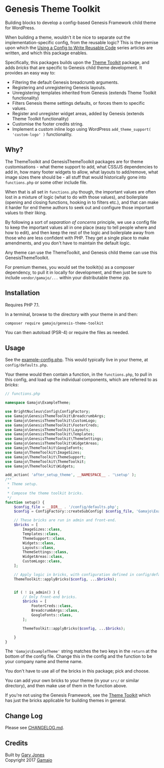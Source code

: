 # Genesis Theme Toolkit

Building blocks to develop a config-based Genesis Framework child theme for WordPress.

When building a theme, wouldn't it be nice to separate out the implementation-specific config, from the reusable logic? This is the premise upon which the [Using a Config to Write Reusable Code](https://www.alainschlesser.com/config-files-for-reusable-code/) series articles are written, and which this package enables.

Specifically, this packages builds upon the [Theme Toolkit](https://github.com/gamajo/theme-toolkit) package, and adds _bricks_ that are specific to Genesis child theme development. It provides an easy way to:

- Filtering the default Genesis breadcrumb arguments.
- Registering and unregistering Genesis layouts.
- Unregistering templates inherited from Genesis (extends Theme Toolkit functionality)
- Filters Genesis theme settings defaults, or forces them to specific values.
- Register and unregister widget areas, added by Genesis (extends Theme Toolkit functionality)
- Customise the footer credits string.
- Implement a custom inline logo using WordPress `add_theme_support( 'custom-logo' )` functionality.

## Why?

The ThemeToolkit and GenesisThemeToolkit packages are for theme customisations - what theme support to add, what CSS/JS dependencies to add in, how many footer widgets to allow, what layouts to add/remove, what image sizes there should be - all stuff that would historically gone into `functions.php` or some other include file.

When that is all set in `functions.php` though, the important values are often lost in a mixture of logic (what to do with those values), and boilerplate (opening and closing functions, hooking in to filters etc.), and that can make it harder for end theme authors to seek out and configure those important values to their liking.

By following a sort of _separation of concerns_ principle, we use a config file to keep the important values all in one place (easy to tell people where and how to edit), and then keep the rest of the logic and boilerplate away from those who are less confident with PHP. They get a single place to make amendments, and you don't have to maintain the default logic.

Any theme can use the ThemeToolkit, and Genesis child theme can use this GenesisThemeToolkit.

For premium themes, you would set the toolkit(s) as a composer dependency, to pull it in locally for development, and then just be sure to include `vendor/gamajo/...` within your distributable theme zip.

## Installation

Requires PHP 7.1.

In a terminal, browse to the directory with your theme in and then:

```sh
composer require gamajo/genesis-theme-toolkit
```

You can then autoload (PSR-4) or require the files as needed.

## Usage

See the [example-config.php](docs/example-config.php). This would typically live in your theme, at `config/defaults.php`.

Your theme would then contain a function, in the `functions.php`, to pull in this config, and load up the individual components, which are referred to as _bricks_:

```php
// functions.php

namespace Gamajo\ExampleTheme;

use BrightNucleus\Config\ConfigFactory;
use Gamajo\GenesisThemeToolkit\BreadcrumbArgs;
use Gamajo\GenesisThemeToolkit\CustomLogo;
use Gamajo\GenesisThemeToolkit\FooterCreds;
use Gamajo\GenesisThemeToolkit\Layouts;
use Gamajo\GenesisThemeToolkit\Templates;
use Gamajo\GenesisThemeToolkit\ThemeSettings;
use Gamajo\GenesisThemeToolkit\WidgetAreas;
use Gamajo\ThemeToolkit\GoogleFonts;
use Gamajo\ThemeToolkit\ImageSizes;
use Gamajo\ThemeToolkit\ThemeSupport;
use Gamajo\ThemeToolkit\ThemeToolkit;
use Gamajo\ThemeToolkit\Widgets;

add_action( 'after_setup_theme', __NAMESPACE__ . '\setup' );
/**
 * Theme setup.
 *
 * Compose the theme toolkit bricks.
 */
function setup() {
	$config_file = __DIR__ . '/config/defaults.php';
	$config = ConfigFactory::createSubConfig( $config_file, 'Gamajo\ExampleTheme' );

	// These bricks are run in admin and front-end.
	$bricks = [
		ImageSizes::class,
		Templates::class,
		ThemeSupport::class,
		Widgets::class,
		Layouts::class,
		ThemeSettings::class,
		WidgetAreas::class,
		CustomLogo::class,
	];

	// Apply logic in bricks, with configuration defined in config/defaults.php.
	ThemeToolkit::applyBricks($config, ...$bricks);


	if ( ! is_admin() ) {
		// Only front-end bricks.
		$bricks = [
			FooterCreds::class,
			BreadcrumbArgs::class,
			GoogleFonts::class,
		];

		ThemeToolkit::applyBricks($config, ...$bricks);

	}
}
```

The `'Gamajo\ExampleTheme'` string matches the two keys in the `return` at the bottom of the config file. Change this in the config and the function to be your company name and theme name.

You don't have to use all of the bricks in this package; pick and choose.

You can add your own bricks to your theme (in your `src/` or similar directory), and then make use of them in the function above.

If you're not using the Genesis Framework, see the [Theme Toolkit](https://github.com/gamajo/theme-toolkit) which has just the bricks applicable for building themes in general.

## Change Log

Please see [CHANGELOG.md](CHANGELOG.md).

## Credits

Built by [Gary Jones](https://twitter.com/GaryJ)  
Copyright 2017 [Gamajo](https://gamajo.com)
